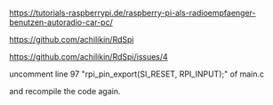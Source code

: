 https://tutorials-raspberrypi.de/raspberry-pi-als-radioempfaenger-benutzen-autoradio-car-pc/

https://github.com/achilikin/RdSpi


https://github.com/achilikin/RdSpi/issues/4

uncomment line 97 "rpi_pin_export(SI_RESET, RPI_INPUT);" of main.c

and recompile the code again.
